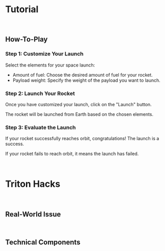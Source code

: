 <h1>Tutorial</h1>

<br>

<h2>How-To-Play</h2>


  <div class ="customization">
    <h3>Step 1: Customize Your Launch</h3>
      <p>Select the elements for your space launch:</p>
        <ul>
          <li>Amount of fuel: Choose the desired amount of fuel for your rocket.</li>
          <li>Payload weight: Specify the weight of the payload you want to launch.</li>
        </ul>
  </div>
  
  <div class="how-to-step">
    <h3>Step 2: Launch Your Rocket</h3>
      <p>Once you have customized your launch, click on the "Launch" button.</p>
      <p>The rocket will be launched from Earth based on the chosen elements.</p>
  </div>

  <div class="how-to-step">
      <h3>Step 3: Evaluate the Launch</h3>
      <p>If your rocket successfully reaches orbit, congratulations! The launch is a success.</p>
      <p>If your rocket fails to reach orbit, it means the launch has failed.</p>
    </div>

<br>

<h1>Triton Hacks</h1>

<br>

<h2>Real-World Issue</h2>

<br>

<h2>Technical Components</h2>
